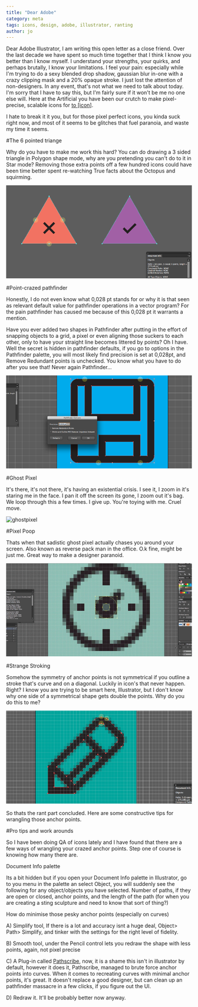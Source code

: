```yaml
---
title: "Dear Adobe"
category: meta
tags: icons, design, adobe, illustrator, ranting
author: jo
---
```


Dear Adobe Illustrator,
I am writing this open letter as a close friend. Over the last decade we have spent so much time together that I think I know you better than I know myself. I understand your strengths, your quirks, and perhaps brutally, I know your limitations. I feel your pain: especially while I'm trying to do a sexy blended drop shadow, gaussian blur in-one with a crazy clipping mask and a 20% opaque stroke. I just lost the attention of non-designers. In any event, that's not what we need to talk about today. I'm sorry that I have to say this, but I'm fairly sure if it won't be me no one else will. Here at the Artificial you have been our crutch to make pixel-precise, scalable icons for [to [icon]](http://toicon.com/).

I hate to break it it you, but for those pixel perfect icons, you kinda suck right now, and most of it seems to be glitches that fuel paranoia, and waste my time it seems.

#The 6 pointed triange

Why do you have to make me work this hard? 
You can do drawing a 3 sided triangle in Polygon shape mode, why are you pretending you can't do to it in Star mode? Removing those extra points off a few hundred icons could have been time better spent re-watching True facts about the Octopus and squirming.

![the 6 pointed triangle](2014-05-22-dearillustrator/image_triangle.png)

#Point-crazed pathfinder 

Honestly, I do not even know what 0,028 pt stands for or why it is that seen as relevant default value for pathfinder operations in a vector program? For the pain pathfinder has caused me because of this 0,028 pt it warrants a mention.

Have you ever added two shapes in Pathfinder after putting in the effort of snapping objects to a grid, a pixel or even aligning those suckers to each other, only to have your straight line becomes littered by points? Oh I have. Well the secret is hidden in pathfinder defaults, if you go to options in the Pathfinder palette, you will most likely find precision is set at 0,028pt, and Remove Redundant points is unchecked. You know what you have to do after you see that! Never again Pathfinder...

![pathfinder](2014-05-22-dearillustrator/image_pathfinder.png)

#Ghost Pixel

It's there, it's not there, it's having an existential crisis. I see it, I zoom in it's staring me in the face. I pan it off the screen its gone, I zoom out it's bag. We loop through this a few times. I give up. You're toying with me. Cruel move.

![ghostpixel](2014-05-22-dearillustrator/image_ghost-pixel.gif)

#Pixel Poop

Thats when that sadistic ghost pixel actually chases you around your screen. Also known as reverse pack man in the office. O.k fine, might be just me. Great way to make a designer paranoid.

![pixel poop](2014-05-22-dearillustrator/image_pixelpoop.gif)


#Strange Stroking

Somehow the symmetry of anchor points is not symmetrical if you outline a stroke that's curve and on a diagonal.  Luckily in icon's that never happen. Right? I know you are trying to be smart here, Illustrator, but I don't know why one side of a symmetrical shape gets double the points. Why do you do this to me? 

![stroking](2014-05-22-dearillustrator/image_stroke.png)

So thats the rant part concluded. Here are some constructive tips for wrangling those anchor points.

#Pro tips and work arounds

So I have been doing QA of icons lately and I have found that there are a few ways of wrangling your crazed anchor points. Step one of course is knowing how many there are. 

Document Info palette

Its a bit hidden but if you open your Document Info palette in Illustrator, go to you menu in the palette an select Object, you will suddenly see the following for any object/objects you have selected. Number of paths, if they are open or closed, anchor points, and the length of the path (for when you are creating a sting sculpture and need to know that sort of thing?)

How do minimise those pesky anchor points (especially on curves)

A) Simplify tool, If there is a lot and accuracy isnt a huge deal, Object> Path> Simplify, and tinker with the settings for the right level of fidelity.

B) Smooth tool, under the Pencil control lets you redraw the shape with less points, again, not pixel precise

C) A Plug-in called [Pathscribe](http://www.astutegraphics.com/software/vectorscribe/), now, it is a shame this isn't in illustrator by default, however it does it, Pathscribe, managed to  brute force anchor points into curves. When it comes to recreating curves with minimal anchor points, it's great. It doesn't replace a good designer, but can clean up an pathfinder massacre in a few clicks, if you figure out the UI.

D) Redraw it. It'll be probably better now anyway.